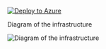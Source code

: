 [![Deploy to Azure](https://aka.ms/deploytoazurebutton)](https://portal.azure.com/#create/Microsoft.Template/uri/https%3A%2F%2Fraw.githubusercontent.com%2Fjimgodden%2FAzure_Networking_Labs%2Fmain%2FATM_Deployment%2Fsrc%2Fmain.json)


Diagram of the infrastructure

![Diagram of the infrastructure](diagram.drawio.png)
